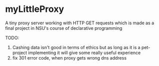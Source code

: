 # myLittleProxy
A tiny proxy server working with HTTP GET requests which is made as a final project in NSU's course of declarative programming

TODO:
1. Cashing data isn't good in terms of ethics but as long as it is a pet-project implementing it will give some really useful experience  
2. fix 301 error code, when proxy gets wrong dns address